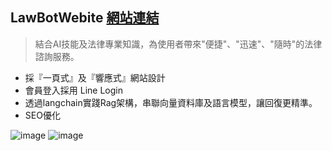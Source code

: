 ## LawBotWebite [網站連結](https://ailawbot-mtfui6kmqq-de.a.run.app/)
> 結合AI技能及法律專業知識，為使用者帶來"便捷"、"迅速"、"隨時"的法律諮詢服務。
* 採『一頁式』及『響應式』網站設計
* 會員登入採用 Line Login
* 透過langchain實踐Rag架構，串聯向量資料庫及語言模型，讓回復更精準。
* SEO優化

![image](https://github.com/fcshiuan/LawBotWebsite/assets/154722372/dc273946-59bc-4283-a899-2dfb656afcbe)
![image](https://github.com/fcshiuan/LawBotWebsite/assets/154722372/43df9bc4-ca4c-48cf-a213-ac67b42fa6de)



